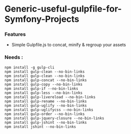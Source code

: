# Generic-useful-gulpfile-for-Symfony-Projects
### Features

- Simple Gulpfile.js to concat, minify & regroup your assets


### Needs :
    npm install -g gulp-cli
    npm install gulp-clean --no-bin-links
    npm install gulp-clean --no-bin-links
    npm install gulp-concat --no-bin-links
    npm install gulp-copy --no-bin-links
    npm install gulp-if --no-bin-links
    npm install gulp-less --no-bin-links
    npm install gulp-livereload --no-bin-links
    npm install gulp-rename --no-bin-links
    npm install gulp-uglify --no-bin-links
    npm install gulp-uglifycss --no-bin-links
    npm install gulp-order --no-bin-links
    npm install gulp-jquery-closure --no-bin-links
    npm install gulp-jshint --no-bin-links
    npm install jshint --no-bin-links